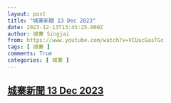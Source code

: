```yaml
---
layout: post
title: "城寨新聞 13 Dec 2023"
date: 2023-12-13T13:45:25.000Z
author: 城寨 Singjai
from: https://www.youtube.com/watch?v=VCUucGasTGc
tags: [ 城寨 ]
comments: True
categories: [ 城寨 ]
---
```

<!--1702475125000-->
[城寨新聞 13 Dec 2023](https://www.youtube.com/watch?v=VCUucGasTGc)
------

<div>

</div>
